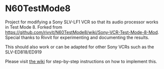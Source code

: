 # N60TestMode8
Project for modifying a Sony SLV-LF1 VCR so that its audio processor works in Test Mode 8. Forked from https://github.com/rivvit/N60TestMode8/wiki/Sony-VCR-Test-Mode-8-Mod. Special thanks to Rivvit for experimenting and documenting the results.

This should also work or can be adapted for other Sony VCRs such as the SLV-ED818/ED919

Please visit [the wiki](https://github.com/hlim29/N60TestMode8/wiki/Sony-VCR-Test-Mode-8-Mod) for step-by-step instructions on how to implement this.